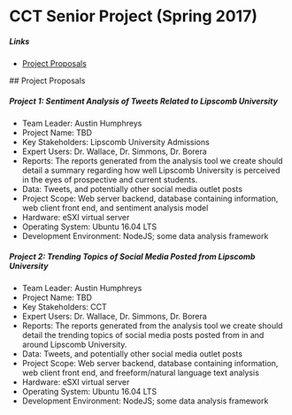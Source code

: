# CCT Senior Project (Spring 2017)
##### Links
- [Project Proposals](#project-proposals)

##<a name="project-proposals"></a> Project Proposals

##### Project 1: Sentiment Analysis of Tweets Related to Lipscomb University
- Team Leader: Austin Humphreys
- Project Name: TBD
- Key Stakeholders: Lipscomb University Admissions
- Expert Users: Dr. Wallace, Dr. Simmons, Dr. Borera
- Reports: The reports generated from the analysis tool we create should detail a summary regarding how well Lipscomb University is perceived in the eyes of prospective and current students.
- Data: Tweets, and potentially other social media outlet posts
- Project Scope: Web server backend, database containing information, web client front end, and sentiment analysis model
- Hardware: eSXI virtual server
- Operating System: Ubuntu 16.04 LTS
- Development Environment: NodeJS; some data analysis framework

##### Project 2: Trending Topics of Social Media Posted from Lipscomb University
- Team Leader: Austin Humphreys
- Project Name: TBD
- Key Stakeholders: CCT
- Expert Users: Dr. Wallace, Dr. Simmons, Dr. Borera
- Reports: The reports generated from the analysis tool we create should detail the trending topics of social media posts posted from in and around Lipscomb University.
- Data: Tweets, and potentially other social media outlet posts
- Project Scope: Web server backend, database containing information, web client front end, and freeform/natural language text analysis
- Hardware: eSXI virtual server
- Operating System: Ubuntu 16.04 LTS
- Development Environment: NodeJS; some data analysis framework